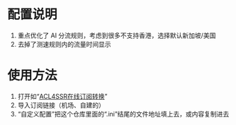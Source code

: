 # 配置说明
1. 重点优化了 AI 分流规则，考虑到很多不支持香港，选择默认新加坡/美国
2. 去掉了测速规则内的流量时间显示

# 使用方法
1. 打开如“[ACL4SSR在线订阅转换](https://sub.v1.mk/)”
3. 导入订阅链接（机场、自建的）
4. “自定义配置”把这个仓库里面的“.ini”结尾的文件地址填上去，或内容复制进去


